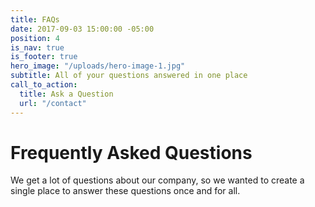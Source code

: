 ```yaml
---
title: FAQs
date: 2017-09-03 15:00:00 -05:00
position: 4
is_nav: true
is_footer: true
hero_image: "/uploads/hero-image-1.jpg"
subtitle: All of your questions answered in one place
call_to_action:
  title: Ask a Question
  url: "/contact"
---
```


# Frequently Asked Questions

We get a lot of questions about our company, so we wanted to create a single place to answer these questions once and for all.